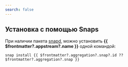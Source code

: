 ```yaml
---
search: false
---
```


## Установка с помощью Snaps <Badge v-if="$frontmatter?.aggregation?.snap?.build === 'unofficial'" type="danger" text="Неофициальная сборка" />

При наличии пакета [snapd](/snap), можно установить **{{ $frontmatter?.appstream?.name }}** одной командой:

```shell-vue
snap install {{ $frontmatter?.aggregation?.snap?.id ?? $frontmatter?.aggregation?.snap }}
```

<!--@include: @apps/parts/install/software-snap.md-->
